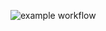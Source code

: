 ![example workflow](https://github.com/smurphboy/SimpleCards/actions/workflows/python-app.yml/badge.svg)
